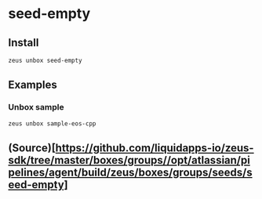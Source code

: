 
seed-empty 
====================











## Install
```bash
zeus unbox seed-empty
```
## Examples
### Unbox sample 
```bash
zeus unbox sample-eos-cpp
```





## (Source)[https://github.com/liquidapps-io/zeus-sdk/tree/master/boxes/groups//opt/atlassian/pipelines/agent/build/zeus/boxes/groups/seeds/seed-empty]
